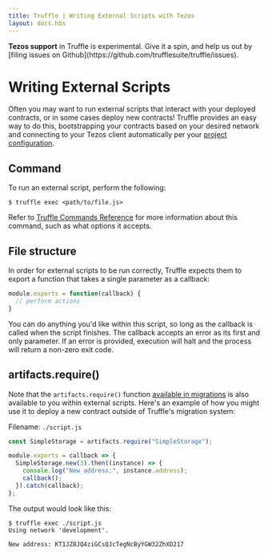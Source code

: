 ```yaml
---
title: Truffle | Writing External Scripts with Tezos
layout: docs.hbs
---
```


<p class="alert alert-danger">
<strong>Tezos support</strong> in Truffle is experimental. Give it a spin, and help us out by [filing issues on Github](https://github.com/trufflesuite/truffle/issues).
</p>

# Writing External Scripts

Often you may want to run external scripts that interact with your deployed contracts, or in some cases deploy new contracts! Truffle provides an easy way to do this, bootstrapping your contracts based on your desired network and connecting to your Tezos client automatically per your [project configuration](/docs/tezos/truffle/reference/configuring-tezos-projects).

## Command

To run an external script, perform the following:

```shell
$ truffle exec <path/to/file.js>
```

Refer to [Truffle Commands Reference](/docs/truffle/reference/truffle-commands#exec) for more information about this command, such as what options it accepts.

## File structure

In order for external scripts to be run correctly, Truffle expects them to export a function that takes a single parameter as a callback:

```javascript
module.exports = function(callback) {
  // perform actions
}
```

You can do anything you'd like within this script, so long as the callback is called when the script finishes. The callback accepts an error as its first and only parameter. If an error is provided, execution will halt and the process will return a non-zero exit code.

## artifacts.require()

Note that the `artifacts.require()` function [available in migrations](/docs/tezos/truffle/getting-started/deploying-tezos-contracts) is also available to you within external scripts. Here's an example of how you might use it to deploy a new contract outside of Truffle's migration system:

Filename: `./script.js`
```javascript
const SimpleStorage = artifacts.require("SimpleStorage");

module.exports = callback => {
  SimpleStorage.new(3).then((instance) => {
    console.log("New address:", instance.address);
    callback();
  }).catch(callback);
};
```

The output would look like this:

```shell
$ truffle exec ./script.js
Using network 'development'.

New address: KT1JZ8JQ4ziGCsQJcTegNcByYGW32ZhXD217
```